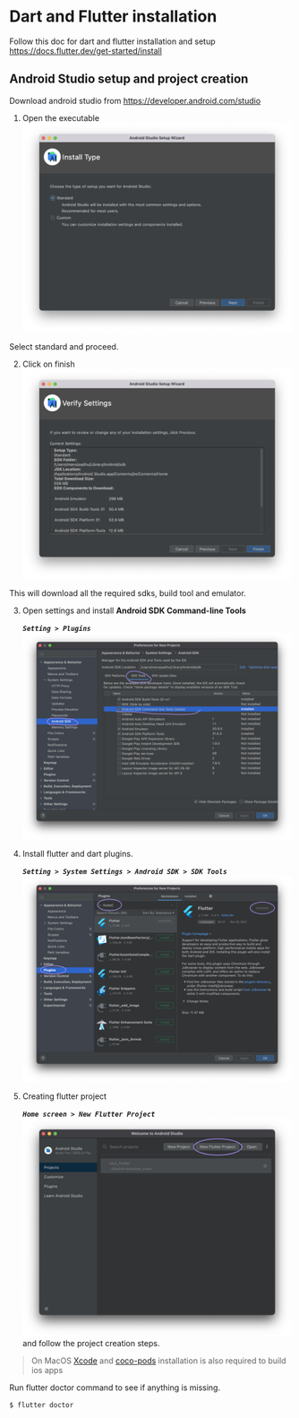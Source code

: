 # Dart and Flutter installation

Follow this doc for dart and flutter installation and setup
https://docs.flutter.dev/get-started/install

## Android Studio setup and project creation

Download android studio from https://developer.android.com/studio

1) Open the executable
   ![Android studio installation](../../images/384879604e371377fd1ff571d23cf72b0c6ceebc863a68ab263a8004f0b05f24.png)  

Select standard and proceed.

2) Click on finish
   ![Android SDK installation](../../images/5f3e7855b6c3ef2f1e3187b8e2e526ef30ad33e71cbecc7a078fb19430452245.png)  

This will download all the required sdks, build tool and emulator.

3) Open settings and install **Android SDK Command-line Tools**
   
    ***`Setting > Plugins`***
   ![Android SDK Command-line Tools installation](../../images/a1eb98d79c56cb309a8e1e9af87673f9dac40bfe37178217167708d0b99cf3bb.png)  

4) Install flutter and dart plugins.
   
    ***`Setting > System Settings > Android SDK > SDK Tools`***
   ![Install flutter and dart plugins](../../images/f888ab4984c6295ddd1c4bbd0b356894e526c3b59ab831d192c85d750ad6b55b.png)  

5) Creating flutter project
   
    ***`Home screen > New Flutter Project`***
   ![Flutter project creation](../../images/d82069d9d3191403e6338051476eeedf8695f703364ea668835c867f04b8b1a1.png "Flutter project creation")  
   and follow the project creation steps.

> On MacOS [Xcode](https://apps.apple.com/us/app/xcode/id497799835?mt=12) and [coco-pods](https://guides.cocoapods.org/using/getting-started.html#installation) installation is also required to build ios apps 

Run flutter doctor command to see if anything is missing.

```bash
$ flutter doctor
```
